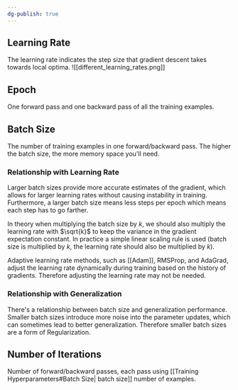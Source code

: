 ```yaml
---
dg-publish: true
---
```

## Learning Rate

The learning rate indicates the step size that gradient descent takes towards local optima.
![[different_learning_rates.png]]

## Epoch

One forward pass and one backward pass of all the training examples.

## Batch Size

The number of training examples in one forward/backward pass. The higher the batch size, the more memory space you'll need.

### Relationship with Learning Rate

Larger batch sizes provide more accurate estimates of the gradient, which allows for larger learning rates without causing instability in training. Furthermore, a larger batch size means less steps per epoch which means each step has to go farther. 

In theory when multiplying the batch size by $k$, we should also multiply the learning rate with $\sqrt{k}$ to keep the variance in the gradient expectation constant. In practice a simple linear scaling rule is used (batch size is multiplied by $k$, the learning rate should also be multiplied by $k$).

Adaptive learning rate methods, such as  [[Adam]], RMSProp, and AdaGrad, adjust the learning rate dynamically during training based on the history of gradients. Therefore adjusting the learning rate may not be needed.

### Relationship with Generalization

There's a relationship between batch size and generalization performance. Smaller batch sizes introduce more noise into the parameter updates, which can sometimes lead to better generalization. Therefore smaller batch sizes are a form of Regularization.

## Number of Iterations

Number of forward/backward passes, each pass using [[Training Hyperparameters#Batch Size| batch size]] number of examples.